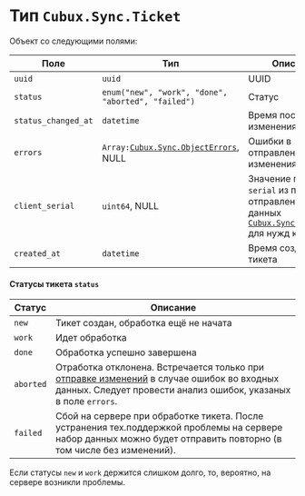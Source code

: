 Тип `Cubux.Sync.Ticket`
=======================

Объект со следующими полями:

Поле            | Тип            | Описание
--------------- | -------------- | --------
`uuid`          | `uuid`         | UUID
`status`        | `enum("new", "work", "done", "aborted", "failed")` | Статус
`status_changed_at` | `datetime` | Время последнего изменения статуса
`errors` | `Array:`[`Cubux.Sync.ObjectErrors`][Cubux.Sync.ObjectErrors], NULL | Ошибки в отправленых изменениях
`client_serial` | `uint64`, NULL | Значение поля `serial` из пакета отправленных данных [`Cubux.Sync.DataPatch`][Cubux.Sync.DataPatch] для нужд клиента
`created_at`    | `datetime`     | Время создания тикета


#### Статусы тикета `status`

Статус    | Описание
--------- | --------
`new`     | Тикет создан, обработка ещё не начата
`work`    | Идет обработка
`done`    | Обработка успешно завершена
`aborted` | Отработка отклонена. Встречается только при [отправке изменений][api-submit] в случае ошибок во входных данных. Следует провести анализ ошибок, указаных в поле `errors`.
`failed`  | Сбой на сервере при обработке тикета. После устранения тех.поддержкой проблемы на сервере набор данных можно будет отправить повторно (в том числе без изменений).

Если статусы `new` и `work` держится слишком долго, то, вероятно, на
сервере возникли проблемы.


[api-submit]: ../../sync/api/submit.md
[Cubux.Sync.DataPatch]: data-patch.md
[Cubux.Sync.ObjectErrors]: object-errors.md

